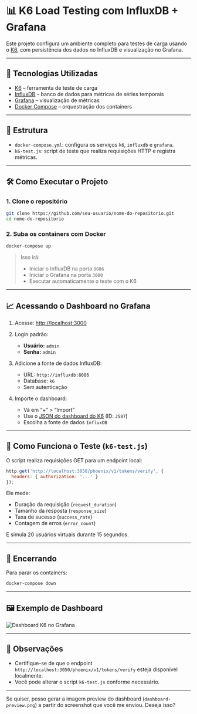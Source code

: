 # 📊 K6 Load Testing com InfluxDB + Grafana

Este projeto configura um ambiente completo para testes de carga usando o [K6](https://k6.io/), com persistência dos dados no InfluxDB e visualização no Grafana.

---

## 🚀 Tecnologias Utilizadas

* [K6](https://k6.io/) – ferramenta de teste de carga
* [InfluxDB](https://www.influxdata.com/) – banco de dados para métricas de séries temporais
* [Grafana](https://grafana.com/) – visualização de métricas
* [Docker Compose](https://docs.docker.com/compose/) – orquestração dos containers

---

## 📁 Estrutura

* `docker-compose.yml`: configura os serviços `k6`, `influxdb` e `grafana`.
* `k6-test.js`: script de teste que realiza requisições HTTP e registra métricas.

---

## 🛠️ Como Executar o Projeto

### 1. Clone o repositório

```bash
git clone https://github.com/seu-usuario/nome-do-repositorio.git
cd nome-do-repositorio
```

### 2. Suba os containers com Docker

```bash
docker-compose up
```

> Isso irá:
>
> * Iniciar o InfluxDB na porta `8086`
> * Iniciar o Grafana na porta `3000`
> * Executar automaticamente o teste com o K6

---

## 📈 Acessando o Dashboard no Grafana

1. Acesse: [http://localhost:3000](http://localhost:3000)
2. Login padrão:

   * **Usuário:** `admin`
   * **Senha:** `admin`
3. Adicione a fonte de dados InfluxDB:

   * URL: `http://influxdb:8086`
   * Database: `k6`
   * Sem autenticação
4. Importe o dashboard:

   * Vá em “+” > “Import”
   * Use o [JSON do dashboard do K6](https://grafana.com/grafana/dashboards/2587-k6-load-testing-results/) (ID: `2587`)
   * Escolha a fonte de dados `InfluxDB`

---

## 🧪 Como Funciona o Teste (`k6-test.js`)

O script realiza requisições GET para um endpoint local:

```javascript
http.get('http://localhost:3050/phoenix/v1/tokens/verify', {
  headers: { authorization: '...' }
});
```

Ele mede:

* Duração da requisição (`request_duration`)
* Tamanho da resposta (`response_size`)
* Taxa de sucesso (`success_rate`)
* Contagem de erros (`error_count`)

E simula 20 usuários virtuais durante 15 segundos.

---

## 🧹 Encerrando

Para parar os containers:

```bash
docker-compose down
```

---

## 🖼️ Exemplo de Dashboard

![Dashboard K6 no Grafana](./dashboard-preview.png)

---

## 📌 Observações

* Certifique-se de que o endpoint `http://localhost:3050/phoenix/v1/tokens/verify` esteja disponível localmente.
* Você pode alterar o script `k6-test.js` conforme necessário.

---

Se quiser, posso gerar a imagem preview do dashboard (`dashboard-preview.png`) a partir do screenshot que você me enviou. Deseja isso?
